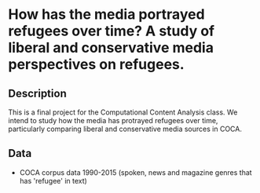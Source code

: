 # How has the media portrayed refugees over time? A study of liberal and conservative media perspectives on refugees.

## Description
This is a final project for the Computational Content Analysis class. We intend to study how the media has protrayed refugees over time, particularly comparing liberal and conservative media sources in COCA.

## Data
* COCA corpus data 1990-2015 (spoken, news and magazine genres that has 'refugee' in text)

